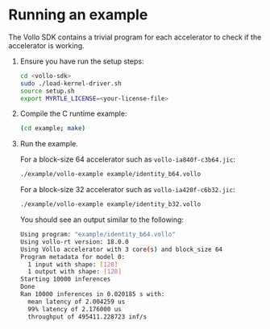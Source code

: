 # Running an example

The Vollo SDK contains a trivial program for each accelerator to check if the accelerator is working.

1. Ensure you have run the setup steps:

   ```sh
   cd <vollo-sdk>
   sudo ./load-kernel-driver.sh
   source setup.sh
   export MYRTLE_LICENSE=<your-license-file>
   ```

2. Compile the C runtime example:

   ```sh
   (cd example; make)
   ```

3. Run the example.

   For a block-size 64 accelerator such as `vollo-ia840f-c3b64.jic`:

   ```sh
   ./example/vollo-example example/identity_b64.vollo
   ```

   For a block-size 32 accelerator such as `vollo-ia420f-c6b32.jic`:

   ```sh
   ./example/vollo-example example/identity_b32.vollo
   ```

   You should see an output similar to the following:

   ```sh
   Using program: "example/identity_b64.vollo"
   Using vollo-rt version: 18.0.0
   Using Vollo accelerator with 3 core(s) and block_size 64
   Program metadata for model 0:
     1 input with shape: [128]
     1 output with shape: [128]
   Starting 10000 inferences
   Done
   Ran 10000 inferences in 0.020185 s with:
     mean latency of 2.004259 us
     99% latency of 2.176000 us
     throughput of 495411.228723 inf/s
   ```
